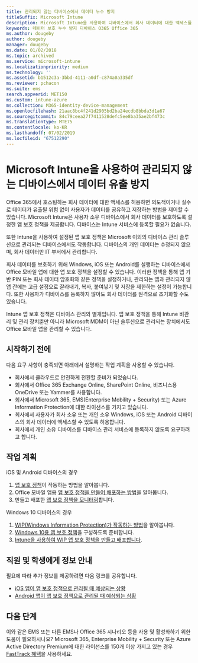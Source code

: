 ```yaml
---
title: 관리되지 않는 디바이스에서 데이터 누수 방지
titleSuffix: Microsoft Intune
description: Microsoft Intune을 사용하여 디바이스에서 회사 데이터에 대한 액세스를 허용하고 데이터 유출로부터 데이터를 보호합니다.
keywords: 데이터 보호 누수 방지 디바이스 O365 Office 365
ms.author: dougeby
author: dougeby
manager: dougeby
ms.date: 01/02/2018
ms.topic: archived
ms.service: microsoft-intune
ms.localizationpriority: medium
ms.technology: ''
ms.assetid: b1512c3a-3bbd-4111-a0df-c874a0a335df
ms.reviewer: pchacon
ms.suite: ems
search.appverid: MET150
ms.custom: intune-azure
ms.collection: M365-identity-device-management
ms.openlocfilehash: 21aac8bc4f241d2905bd2ba24ecdb8bbda3d1a67
ms.sourcegitcommit: 84c79ceea27f7411528defc5ee8ba35ae2bf473c
ms.translationtype: MTE75
ms.contentlocale: ko-KR
ms.lasthandoff: 07/02/2019
ms.locfileid: "67512290"
---
```

# <a name="prevent-data-leaks-on-non-managed-devices-using-microsoft-intune"></a>Microsoft Intune을 사용하여 관리되지 않는 디바이스에서 데이터 유출 방지

Office 365에서 호스팅하는 회사 데이터에 대한 액세스를 허용하면 의도적이거나 실수로 데이터가 유출될 위험 없이 사용자가 데이터를 공유하고 저장하는 방법을 제어할 수 있습니다. Microsoft Intune은 사용자 소유 디바이스에서 회사 데이터를 보호하도록 설정한 앱 보호 정책을 제공합니다. 디바이스는 Intune 서비스에 등록할 필요가 없습니다. 

또한 Intune을 사용하여 설정된 앱 보호 정책은 Microsoft 이외의 디바이스 관리 솔루션으로 관리되는 디바이스에서도 작동합니다. 디바이스의 개인 데이터는 수정되지 않으며, 회사 데이터만 IT 부서에서 관리합니다. 

회사 데이터를 보호하기 위해 Windows, iOS 또는 Android를 실행하는 디바이스에서 Office 모바일 앱에 대한 앱 보호 정책을 설정할 수 있습니다. 이러한 정책을 통해 앱 기반 PIN 또는 회사 데이터 암호화와 같은 정책을 설정하거나, 관리되는 앱과 관리되지 않 앱 간에는 고급 설정으로 잘라내기, 복사, 붙여넣기 및 저장을 제한하는 설정이 가능합니다. 또한 사용자가 디바이스를 등록하지 않아도 회사 데이터를 원격으로 초기화할 수도 있습니다. 

Intune 앱 보호 정책은 디바이스 관리와 별개입니다. 앱 보호 정책을 통해 Intune 비관리 및 관리 장치뿐만 아니라 Microsoft MDM이 아닌 솔루션으로 관리되는 장치에서도 Office 모바일 앱을 관리할 수 있습니다. 

## <a name="before-you-begin"></a>시작하기 전에

다음 요구 사항이 충족되면 아래에서 설명하는 작업 계획을 사용할 수 있습니다.
* 회사에서 클라우드로 안전하게 전환할 준비가 되었습니다.
* 회사에서 Office 365 Exchange Online, SharePoint Online, 비즈니스용 OneDrive 또는 Yammer를 사용합니다.
* 회사에서 Microsoft 365, EMS(Enterprise Mobility + Security) 또는 Azure Information Protection에 대한 라이선스를 가지고 있습니다.
* 회사에서 사용자가 회사 소유 또는 개인 소유 Windows, iOS 또는 Android 디바이스의 회사 데이터에 액세스할 수 있도록 허용합니다. 
* 회사에서 개인 소유 디바이스를 디바이스 관리 서비스에 등록하지 않도록 요구하려고 합니다. 

## <a name="action-plan"></a>작업 계획

iOS 및 Android 디바이스의 경우 

1. [앱 보호 정책](app-protection-policy.md)이 작동하는 방법을 알아봅니다.
2. Office 모바일 앱용 [앱 보호 정책을 만들어 배포하는 방법](app-protection-policies.md)을 알아봅니다. 
3. 만들고 배포한 [앱 보호 정책을 모니터링](app-protection-policies-monitor.md)합니다. 

Windows 10 디바이스의 경우 

1. [WIP(Windows Information Protection)가 작동하는 방법](https://docs.microsoft.com/windows/threat-protection/windows-information-protection/protect-enterprise-data-using-wip)을 알아봅니다. 
2. [Windows 10용 앱 보호 정책](app-protection-policies-configure-windows-10.md)을 구성하도록 준비합니다.
3. [Intune을 사용하여 WIP 앱 보호 정책을 만들고 배포합니다](windows-information-protection-policy-create.md).

## <a name="what-to-tell-employees-and-students"></a>직원 및 학생에게 정보 안내

필요에 따라 추가 정보를 제공하려면 다음 링크를 공유합니다. 
* [iOS 앱이 앱 보호 정책으로 관리될 때 예상되는 상황](app-protection-enabled-apps-ios.md)
* [Android 앱이 앱 보호 정책으로 관리될 때 예상되는 상황](app-protection-enabled-apps-android.md) 

## <a name="next-steps"></a>다음 단계

이와 같은 EMS 또는 다른 EMS나 Office 365 시나리오 등을 사용 및 활성화하기 위한 도움이 필요하시나요? Microsoft 365, Enterprise Mobility + Security 또는 Azure Active Directory Premium에 대한 라이선스를 150개 이상 가지고 있는 경우 [FastTrack 혜택](https://docs.microsoft.com/enterprise-mobility-security/solutions/enterprise-mobility-fasttrack-program)을 사용하세요. 

